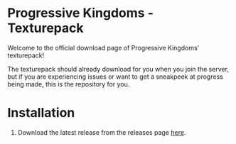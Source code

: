# Progressive Kingdoms - Texturepack
Welcome to the official download page of Progressive Kingdoms' texturepack!

The texturepack should already download for you when you join the server, but if you are experiencing issues or want to get a sneakpeek at progress being made, this is the repository for you.

# Installation
1. Download the latest release from the releases page [here](https://github.com/Yuri2967/ProgressiveKingdoms-Texturepack/releases/latest/download/PKPack.zip).
